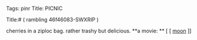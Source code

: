 Tags: pinr
Title: PICNIC
  
Title:# ( rambling 46f46083-SWXRIP )  
  
cherries in a ziploc bag. rather trashy but delicious.
**a movie: ** [ [ [moon](https://www.imdb.com/title/tt1182345/?ref_=fn_al_tt_1) ]]
